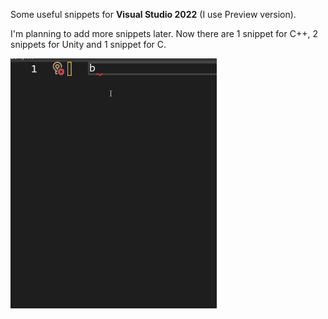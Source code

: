 ﻿Some useful snippets for **Visual Studio 2022** (I use Preview version). 

I'm planning to add more snippets later. Now there are 1 snippet for C++, 2 snippets for Unity and 1 snippet for C.


<img src="Example.gif" height=400>